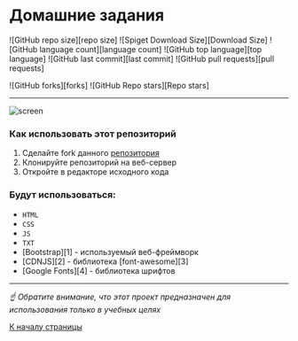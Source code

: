 <a id="up"></a>

# Домашние задания

 ![GitHub repo size][repo size]  ![Spiget Download Size][Download Size] ![GitHub language count][language count] ![GitHub top language][top language] ![GitHub last commit][last commit] ![GitHub  pull requests][pull requests]
 
  ![GitHub forks][forks] ![GitHub Repo stars][Repo stars]

---

![screen](https://i.ytimg.com/vi/aCLMUVLGL9A/maxresdefault_live.jpg)



### Как использовать этот репозиторий

1. Сделайте fork данного  [репозитория](https://github.com/azranar-66/front_end_homework.git)
2. Клонируйте репозиторий на веб-сервер
3. Откройте в редакторе исходного кода



### Будут использоваться:
* `HTML`
* `CSS`
* `JS`
* `TXT`
* [Bootstrap][1] - используемый веб-фреймворк 
* [CDNJS][2]  - библиотека [font-awesome][3] 
* [Google Fonts][4] - библиотека шрифтов


---

 _☝ Обратите внимание, что этот проект предназначен для использования только в учебных целях_

[К началу страницы](#up)
